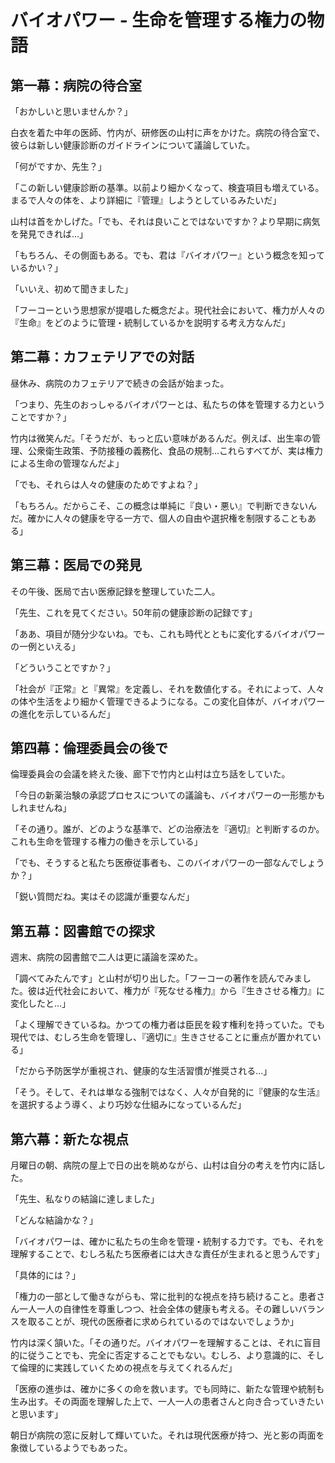# バイオパワー - 生命を管理する権力の物語

## 第一幕：病院の待合室

「おかしいと思いませんか？」

白衣を着た中年の医師、竹内が、研修医の山村に声をかけた。病院の待合室で、彼らは新しい健康診断のガイドラインについて議論していた。

「何がですか、先生？」

「この新しい健康診断の基準。以前より細かくなって、検査項目も増えている。まるで人々の体を、より詳細に『管理』しようとしているみたいだ」

山村は首をかしげた。「でも、それは良いことではないですか？より早期に病気を発見できれば…」

「もちろん、その側面もある。でも、君は『バイオパワー』という概念を知っているかい？」

「いいえ、初めて聞きました」

「フーコーという思想家が提唱した概念だよ。現代社会において、権力が人々の『生命』をどのように管理・統制しているかを説明する考え方なんだ」

## 第二幕：カフェテリアでの対話

昼休み、病院のカフェテリアで続きの会話が始まった。

「つまり、先生のおっしゃるバイオパワーとは、私たちの体を管理する力ということですか？」

竹内は微笑んだ。「そうだが、もっと広い意味があるんだ。例えば、出生率の管理、公衆衛生政策、予防接種の義務化、食品の規制…これらすべてが、実は権力による生命の管理なんだよ」

「でも、それらは人々の健康のためですよね？」

「もちろん。だからこそ、この概念は単純に『良い・悪い』で判断できないんだ。確かに人々の健康を守る一方で、個人の自由や選択権を制限することもある」

## 第三幕：医局での発見

その午後、医局で古い医療記録を整理していた二人。

「先生、これを見てください。50年前の健康診断の記録です」

「ああ、項目が随分少ないね。でも、これも時代とともに変化するバイオパワーの一例といえる」

「どういうことですか？」

「社会が『正常』と『異常』を定義し、それを数値化する。それによって、人々の体や生活をより細かく管理できるようになる。この変化自体が、バイオパワーの進化を示しているんだ」

## 第四幕：倫理委員会の後で

倫理委員会の会議を終えた後、廊下で竹内と山村は立ち話をしていた。

「今日の新薬治験の承認プロセスについての議論も、バイオパワーの一形態かもしれませんね」

「その通り。誰が、どのような基準で、どの治療法を『適切』と判断するのか。これも生命を管理する権力の働きを示している」

「でも、そうすると私たち医療従事者も、このバイオパワーの一部なんでしょうか？」

「鋭い質問だね。実はその認識が重要なんだ」

## 第五幕：図書館での探求

週末、病院の図書館で二人は更に議論を深めた。

「調べてみたんです」と山村が切り出した。「フーコーの著作を読んでみました。彼は近代社会において、権力が『死なせる権力』から『生きさせる権力』に変化したと…」

「よく理解できているね。かつての権力者は臣民を殺す権利を持っていた。でも現代では、むしろ生命を管理し、『適切に』生きさせることに重点が置かれている」

「だから予防医学が重視され、健康的な生活習慣が推奨される…」

「そう。そして、それは単なる強制ではなく、人々が自発的に『健康的な生活』を選択するよう導く、より巧妙な仕組みになっているんだ」

## 第六幕：新たな視点

月曜日の朝、病院の屋上で日の出を眺めながら、山村は自分の考えを竹内に話した。

「先生、私なりの結論に達しました」

「どんな結論かな？」

「バイオパワーは、確かに私たちの生命を管理・統制する力です。でも、それを理解することで、むしろ私たち医療者には大きな責任が生まれると思うんです」

「具体的には？」

「権力の一部として働きながらも、常に批判的な視点を持ち続けること。患者さん一人一人の自律性を尊重しつつ、社会全体の健康も考える。その難しいバランスを取ることが、現代の医療者に求められているのではないでしょうか」

竹内は深く頷いた。「その通りだ。バイオパワーを理解することは、それに盲目的に従うことでも、完全に否定することでもない。むしろ、より意識的に、そして倫理的に実践していくための視点を与えてくれるんだ」

「医療の進歩は、確かに多くの命を救います。でも同時に、新たな管理や統制も生み出す。その両面を理解した上で、一人一人の患者さんと向き合っていきたいと思います」

朝日が病院の窓に反射して輝いていた。それは現代医療が持つ、光と影の両面を象徴しているようでもあった。
